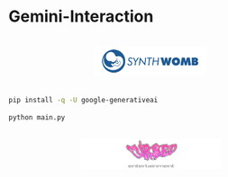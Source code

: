 # Gemini-Interaction

<br>
<div align="center">
<a href="https://github.com/SynthWomb" target="_blank" align="center">
    <img src="https://github.com/SynthWomb/synth.womb/blob/main/logos/synthwomb07.png"
        alt="SynthWomb" style="width:200px;"/>
</a>
</div>
 <br>
 
```bash
pip install -q -U google-generativeai
```
```bash
python main.py
```
 <br>
 <div align="center">
 <a href="https://cursed-entertainment.itch.io/" target="_blank">
    <img src="https://github.com/CursedPrograms/cursedentertainment/raw/main/images/logos/logo-wide-grey.png"
        alt="CursedEntertainment Logo"  style="width:250px;"/>
</a>
</div>
